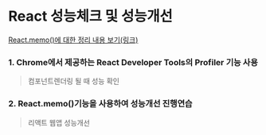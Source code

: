 # React 성능체크 및 성능개선

<a href="https://eunsoly.tistory.com/44"> React.memo()에 대한 정리 내용 보기(링크)</a>

### 1. Chrome에서 제공하는 React Developer Tools의 Profiler 기능 사용

> 컴포넌트렌더링 될 때 성능 확인

### 2. React.memo()기능을 사용하여 성능개선 진행연습

> 리액트 웹앱 성능개선
